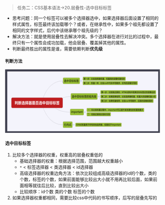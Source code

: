 > 任务二：CSS基本语法->20.层叠性-选中目标标签

- 思考问题：同一个标签可以被多个选择器选中，如果选择器后面设置了相同的样式属性，标签最终该加载哪个？或者，在继承性中，如果多个祖先都设置了相同的文字样式，后代中该继承哪个祖先级的？
- 解决方法：就是使用层叠性去解决冲突。多个选择器在进行对比的过程中，最终只有一个属性会成功加载，他会层叠、覆盖掉其他的属性。
- 判断最终胜出的属性是谁，需要依赖判断**优先级**

#### 判断方法
<img src="https://raw.githubusercontent.com/zelongs/lagou-note-img/main/%E5%88%A4%E6%96%AD%E6%96%B9%E6%B3%95.png" alt="判断方法">

#### 选中目标标签
1. 比较多个选择器的权重，权重高的层叠权重低的
   - 基础选择器的权重：根据选择范围，范围越大权重越小
   - `*` < 标签选择器 < 类选择器 < id选择器
   - 高级选择器的权重边角方法：依次比较组成高级选择器的id的个数，类的个数，标签的个数，如果前面能够比较出大小就不用再比较后面，如果前面相等就往后比较，直到比较出大小
   - 比较顺序：id个数 类的个数 标签的个数
2. 如果选择器权重都相同，需要比较css中代码的书写顺序，后写的层叠先写的